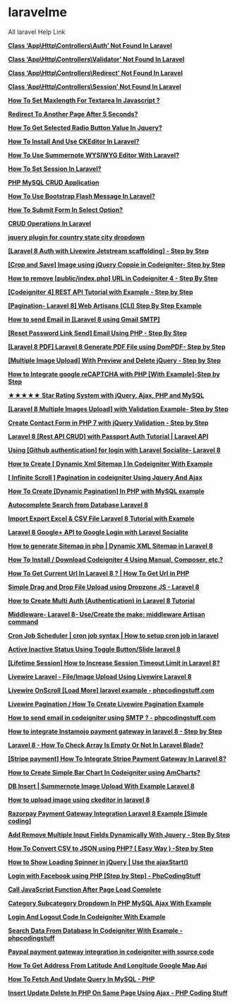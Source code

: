 # laravelme
All laravel Help Link

**[Class ‘App\Http\Controllers\Auth’ Not Found In Laravel](https://www.phpcodingstuff.com/blog/class-app-http-controllers-auth-not-found-in-laravel.html)**

**[Class ‘App\Http\Controllers\Validator’ Not Found In Laravel](https://www.phpcodingstuff.com/blog/class-app-http-controllers-validator-not-found-laravel.html)**

**[Class ‘App\Http\Controllers\Redirect’ Not Found In Laravel](https://www.phpcodingstuff.com/blog/class-app-http-controllers-redirect-not-found-in-laravel.html)**

**[Class ‘App\Http\Controllers\Session’ Not Found In Laravel](https://www.phpcodingstuff.com/blog/class-app-http-controllers-session-not-found-in-laravel.html)**

**[How To Set Maxlength For Textarea In Javascript ?](https://www.phpcodingstuff.com/blog/how-to-set-maxlength-for-textarea-in-javascript.html)**

**[Redirect To Another Page After 5 Seconds?](https://www.phpcodingstuff.com/blog/redirect-to-another-page-after-5-seconds.html)**

**[How To Get Selected Radio Button Value In Jquery?](https://www.phpcodingstuff.com/blog/how-to-get-selected-radio-button-value-in-jquery.html)**

**[How To Install And Use CKEditor In Laravel?](https://www.phpcodingstuff.com/blog/how-to-install-and-use-ckeditor-in-laravel.html)**

**[How To Use Summernote WYSIWYG Editor With Laravel?](https://www.phpcodingstuff.com/blog/how-to-use-summernote-wysiwyg-editor-with-laravel.html)**

**[How To Set Session In Laravel?](https://www.phpcodingstuff.com/blog/how-to-set-session-in-laravel.html)**

**[PHP MySQL CRUD Application](https://www.phpcodingstuff.com/blog/php-mysql-crud-application.html)**

**[How To Use Bootstrap Flash Message In Laravel?](https://www.phpcodingstuff.com/blog/how-to-use-laravel-flash-message.html)**

**[How To Submit Form In Select Option?](https://www.phpcodingstuff.com/blog/how-to-submit-form-in-select-option.html)**


**[CRUD Operations In Laravel](https://www.phpcodingstuff.com/blog/crud-operations-in-laravel-php-framework.html)**

**[jquery plugin for country state city dropdown](https://www.phpcodingstuff.com/blog/country-state-city-dropdown-list-in-php.html)**

**[[Laravel 8 Auth with Livewire Jetstream scaffolding] - Step by Step](https://www.phpcodingstuff.com/blog/laravel-8-auth-with-livewire-jetstream-tutorial.html)**

**[[Crop and Save] Image using jQuery Coppie in Codeigniter- Step by Step](https://www.phpcodingstuff.com/blog/crop-and-save-image-using-jquery-coppie-in-codeigniter.html)**

**[How to remove [public/index.php] URL in Codeigniter 4 - Step By Step](https://www.phpcodingstuff.com/blog/how-to-remove-publicindexphp-from-url-in-codeigniter-4.html)**

**[[Codeigniter 4] REST API Tutorial with Example - Step by Step](https://www.phpcodingstuff.com/blog/codeigniter-4-rest-api-tutorial-with-example.html)**

**[[Pagination- Laravel 8] Web Artisans (CLI) Step By Step Example](https://www.phpcodingstuff.com/blog/laravel-8-pagination-example-tutorial.html)**

**[How to send Email in [Laravel 8 using Gmail SMTP] ](https://www.phpcodingstuff.com/blog/how-to-send-email-in-laravel-8-with-smtp.html)**

**[[Reset Password Link Send] Email Using PHP - Step By Step](https://www.phpcodingstuff.com/blog/send-reset-password-link-email-php.html)**

**[[Laravel 8 PDF] Laravel 8 Generate PDF File using DomPDF- Step by Step](https://www.phpcodingstuff.com/blog/laravel-8-generate-pdf-file-using-dompdf.html)**

**[[Multiple Image Upload] With Preview and Delete jQuery - Step by Step](https://www.phpcodingstuff.com/blog/multiple-image-upload-with-preview-and-delete-jquery.html)**

**[How to Integrate google reCAPTCHA with PHP [With Example]-Step by Step](https://www.phpcodingstuff.com/blog/how-to-integrate-google-recaptcha-with-php-with-example.html)**

**[★★★★★ Star Rating System with jQuery, Ajax, PHP and MySQL](https://www.phpcodingstuff.com/blog/star-rating-system-with-jquery-ajax-php-and-mysql.html)**

**[[Laravel 8 Multiple Images Upload] with Validation Example- Step by Step](https://www.phpcodingstuff.com/blog/laravel-8-multiple-images-upload-with-validation-example.html)**

**[Create Contact Form in PHP 7 with jQuery Validation - Step by Step](https://www.phpcodingstuff.com/blog/create-contact-form-in-php-7-with-jquery-validation.html)**

**[Laravel 8 [Rest API CRUD] with Passport Auth Tutorial | Laravel API](https://www.phpcodingstuff.com/blog/laravel-8-rest-api-crud-with-passport-auth-tutorial.html)**

**[Using [Github authentication] for login with Laravel Socialite- Laravel 8](https://www.phpcodingstuff.com/blog/laravel-8-socialite-github-login-tutorial-example.html)**

**[How to Create [ Dynamic Xml Sitemap ] In Codeigniter With Example](https://www.phpcodingstuff.com/blog/how-to-create-dynamic-xml-sitemap-in-codeigniter.html)**

**[[ Infinite Scroll ] Pagination in codeigniter Using Jquery And Ajax ](https://www.phpcodingstuff.com/blog/infinite-scroll-pagination-in-codeigniter-using-jquery-and-ajax.html)**

**[How To Create [Dynamic Pagination] In PHP with MySQL example](https://www.phpcodingstuff.com/blog/how-to-create-pagination-with-php-and-mysql.html)**

**[Autocomplete Search from Database Laravel 8](https://www.phpcodingstuff.com/blog/autocomplete-search-from-database-laravel-8.html)**

**[Import Export Excel & CSV File Laravel 8 Tutorial with Example ](https://www.phpcodingstuff.com/blog/import-export-excel--csv-file-laravel-8-tutorial-with-example.html)**


**[Laravel 8 Google+ API to Google Login with Laravel Socialite](https://www.phpcodingstuff.com/blog/simple-google-login-laravel-8-socialite.html)**

**[How to generate Sitemap in php | Dynamic XML Sitemap in Laravel 8](https://www.phpcodingstuff.com/blog/generate-dynamic-xml-sitemap-with-example-laravel-8.html)**

**[How To Install / Download Codeigniter 4 Using Manual, Composer, etc.?](https://www.phpcodingstuff.com/blog/how-to-install-codeigniter-4-using-manual-composer-git.html)**

**[How To Get Current Url In Laravel 8 ? | How To Get Url in PHP](https://www.phpcodingstuff.com/blog/how-to-get-current-url-with-parameters-laravel-8.html)**

**[Simple Drag and Drop File Upload using Dropzone JS - Laravel 8](https://www.phpcodingstuff.com/blog/simple-drag-and-drop-file-upload-using-dropzone-js.html)**

**[How to Create Multi Auth (Authentication) in Laravel 8 Tutorial ](https://www.phpcodingstuff.com/blog/how-to-create-multi-auth-authentication-in-laravel-8.html)**

**[Middleware- Laravel 8- Use/Create the make: middleware Artisan command](https://www.phpcodingstuff.com/blog/how-to-use-create-middleware-laravel-8-example.html)**

**[Cron Job Scheduler | cron job syntax | How to setup cron job in laravel](https://www.phpcodingstuff.com/blog/cron-job-scheduler--how-to-setup-a-cron-job-laravel-8.html)**

**[Active Inactive Status Using Toggle Button/Slide laravel 8 ](https://www.phpcodingstuff.com/blog/active-inactive-status-using-toggle-buttonslide-laravel-8.html)**


**[[Lifetime Session] How to Increase Session Timeout Limit in Laravel 8?](https://www.phpcodingstuff.com/blog/how-to-increase-session-timeout-limit-in-laravel-8.html)**

**[Livewire Laravel - File/Image Upload Using Livewire Laravel 8 ](https://www.phpcodingstuff.com/blog/fileimage-upload-using-livewire-laravel-8.html)**

**[Livewire OnScroll [Load More] laravel example - phpcodingstuff.com](https://www.phpcodingstuff.com/blog/livewire-load-more-onscroll-tutorial-laravel-8.html)**

**[Livewire Pagination  / How To Create Livewire Pagination Example](https://www.phpcodingstuff.com/blog/how-to-create-livewire-pagination-example-laravel-8.html)**

**[How to send email in codeigniter using SMTP ? - phpcodingstuff.com](https://www.phpcodingstuff.com/blog/how-to-send-email-in-codeigniter-using-smtp.html)**


**[How to integrate Instamojo payment gateway in laravel 8 - Step by Step](https://www.phpcodingstuff.com/blog/how-to-integrate-instamojo-payment-gateway-in-laravel-8.html)**

**[Laravel 8 - How To Check Array Is Empty Or Not In Laravel Blade?](https://www.phpcodingstuff.com/blog/how-to-check-array-is-empty-or-not-in-laravel-8-blade.html)**

**[[Stripe payment] How To Integrate Stripe Payment Gateway In Laravel 8?](https://www.phpcodingstuff.com/blog/how-to-integrate-stripe-payment-gateway-in-laravel-8.html)**


**[How to Create Simple  Bar Chart In Codeigniter using AmCharts?](https://www.phpcodingstuff.com/blog/how-to-create-simple--bar-chart-in-codeigniter-using-amcharts.html)**

**[DB Insert | Summernote Image Upload With Example Laravel 8](https://www.phpcodingstuff.com/blog/summernote-image-upload-with-example-laravel-8.html)**

**[How to upload image using ckeditor in laravel 8](https://www.phpcodingstuff.com/blog/how-to-upload-image-using-ckeditor-in-laravel-8.html)**

**[Razorpay Payment Gateway Integration Laravel 8 Example [Simple coding]](https://www.phpcodingstuff.com/blog/how-to-integrate-razorpay-payment-gateway-in-laravel-8.html)**

**[Add Remove Multiple Input Fields Dynamically With Jquery - Step By Step ](https://www.phpcodingstuff.com/blog/add-remove-multiple-input-fields-dynamically-with-jquery.html)**


**[How To Convert CSV to JSON using PHP? ( Easy Way ) -Step by Step ](https://www.phpcodingstuff.com/blog/how-to-convert-csv-to-json-using-php.html)**

**[How to Show Loading Spinner in jQuery | Use the ajaxStart()](https://www.phpcodingstuff.com/blog/how-to-show-loading-spinner-in-jquery.html)**

**[Login with Facebook using PHP [Step by Step] - PhpCodingStuff ](https://www.phpcodingstuff.com/blog/how-to-login-with-facebook-in-php-with-example.html)**

**[Call JavaScript Function After Page Load Complete](https://www.phpcodingstuff.com/blog/call-javascript-function-after-page-load-complete.html)**

**[Category Subcategory Dropdown In PHP MySQL Ajax With Example](https://www.phpcodingstuff.com/blog/category-subcategory-dropdown-in-php-mysql-ajax-with-example.html)**

**[Login And Logout Code In Codeigniter With Example](https://www.phpcodingstuff.com/blog/login-and-logout-code-in-codeigniter-with-example.html)**

**[Search Data From Database In Codeigniter With Example - phpcodingstuff](https://www.phpcodingstuff.com/blog/search-data-from-database-in-codeigniter-with-example.html)**

**[Paypal payment gateway integration in codeigniter with source code](https://www.phpcodingstuff.com/blog/paypal-payment-gateway-integration-in-codeigniter.html)**

**[How To Get Address From Latitude And Longitude Google Map Api ](https://www.phpcodingstuff.com/blog/how-to-get-address-from-latitude-and-longitude-google-map-api.html)**

**[How To Fetch And Update Query In MySQL - PHP](https://www.phpcodingstuff.com/blog/how-to-fetch-and-update-query-in-mysql-php.html)**

**[Insert Update Delete In PHP On Same Page Using Ajax - PHP Coding Stuff](https://www.phpcodingstuff.com/blog/insert-update-delete-in-php-on-same-page-using-ajax.html)**
